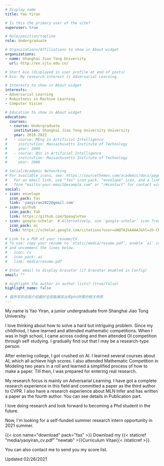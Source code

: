 ```yaml
---
# Display name
title: Yao Yiran

# Is this the primary user of the site?
superuser: true

# Role/position/tagline
role: Undergraduate

# Organizations/Affiliations to show in About widget
organizations:
- name: Shanghai Jiao Tong University
  url: http://en.sjtu.edu.cn/

# Short bio (displayed in user profile at end of posts)
# bio: My research interest is Adversarial Learning.

# Interests to show in About widget
interests:
- Adversarial Learning
- Robustness in Machine Learning
- Computer Vision

# Education to show in About widget
education:
  courses:
  - course: Undergraduate
    institution: Shanghai Jiao Tong University University
    year: 2018-2022
#   - course: MEng in Artificial Intelligence
#     institution: Massachusetts Institute of Technology
#     year: 2009
#   - course: BSc in Artificial Intelligence
#     institution: Massachusetts Institute of Technology
#     year: 2008

# Social/Academic Networking
# For available icons, see: https://sourcethemes.com/academic/docs/page-builder/#icons
#   For an email link, use "fas" icon pack, "envelope" icon, and a link in the
#   form "mailto:your-email@example.com" or "/#contact" for contact widget.
social:
- icon: envelope
  icon_pack: fas
  link: 'yaoyiran2022@gmail.com'
- icon: github
  icon_pack: fab
  link: https://github.com/SpeagleYao
- icon: google-scholar  # Alternatively, use `google-scholar` icon from `ai` icon pack
  icon_pack: ai
  link: https://scholar.google.com/citations?user=oNQTA2kAAAAJ&hl=zh-CN

# Link to a PDF of your resume/CV.
# To use: copy your resume to `static/media/resume.pdf`, enable `ai` icons in `params.toml`, 
# and uncomment the lines below.
# - icon: cv
#   icon_pack: ai
#   link: media/resume.pdf

# Enter email to display Gravatar (if Gravatar enabled in Config)
email: ""

# Highlight the author in author lists? (true/false)
highlight_name: false

# 我所写的自我介绍最好全部能展现出和phd所需的相关特质
---
```


My name is Yao Yiran, a junior undergraduate from Shanghai Jiao Tong University.

I love thinking about how to solve a hard but intriguing problem. Since my childhood, I have learned and attended mathematic competitions. When I was in high school, I came across coding and then attended OI competition through self studying. I gradually find out that I may be a research-type person.

After entering college, I got crushed on AI. I learned several courses about AI, which all achieve high scores. 
I also attended Mathematic Competition in Modeling two years in a roll and learned a simplified process of how to make a paper.
Till then, I was prepared for entering real research.

My research focus is mainly on Adversarial Learning. I have got a complete research experience in this field and committed a paper as the third author to CVPR. I also have a research experience about MLN Infer and has written a paper as the fourth author. You can see details in Publication part.

I love doing research and look forward to becoming a Phd student in the future.

Now, I'm looking for a self-funded summer research intern opportunity in 2021 summer.


{{< icon name="download" pack="fas" >}} Download my {{< staticref "media/yaoyiran_cv.pdf" "newtab" >}}Curriculum Vitae{{< /staticref >}}.

You can also contact me to send you my score list.

Updated 02/26/2021